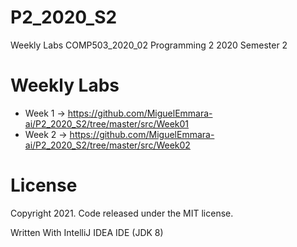 # P2_2020_S2
Weekly Labs COMP503_2020_02 Programming 2 2020 Semester 2

# Weekly Labs
  - Week 1 -> https://github.com/MiguelEmmara-ai/P2_2020_S2/tree/master/src/Week01
  - Week 2 -> https://github.com/MiguelEmmara-ai/P2_2020_S2/tree/master/src/Week02

# License

Copyright 2021. Code released under the MIT license.

Written With IntelliJ IDEA IDE (JDK 8)
